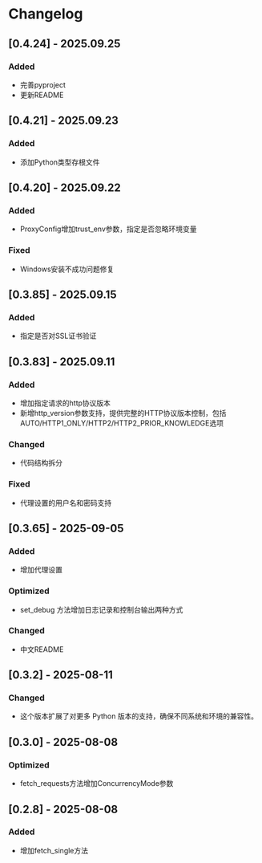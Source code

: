 # Changelog

## [0.4.24] - 2025.09.25
### Added
- 完善pyproject
- 更新README

## [0.4.21] - 2025.09.23
### Added
- 添加Python类型存根文件

## [0.4.20] - 2025.09.22
### Added
- ProxyConfig增加trust_env参数，指定是否忽略环境变量
### Fixed
- Windows安装不成功问题修复

## [0.3.85] - 2025.09.15
### Added
- 指定是否对SSL证书验证

## [0.3.83] - 2025.09.11
### Added
- 增加指定请求的http协议版本
- 新增http_version参数支持，提供完整的HTTP协议版本控制，包括AUTO/HTTP1_ONLY/HTTP2/HTTP2_PRIOR_KNOWLEDGE选项
### Changed
- 代码结构拆分
### Fixed
- 代理设置的用户名和密码支持

## [0.3.65] - 2025-09-05
### Added
- 增加代理设置
### Optimized
- set_debug 方法增加日志记录和控制台输出两种方式
### Changed
- 中文README

## [0.3.2] - 2025-08-11
### Changed
- 这个版本扩展了对更多 Python 版本的支持，确保不同系统和环境的兼容性。


## [0.3.0] - 2025-08-08
### Optimized
- fetch_requests方法增加ConcurrencyMode参数

## [0.2.8] - 2025-08-08
### Added
- 增加fetch_single方法